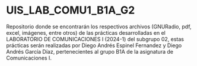 # UIS_LAB_COMU1_B1A_G2
Repositorio donde se encontrarán los respectivos archivos (GNURadio, pdf, excel, imágenes, entre otros) de las prácticas desarrolladas en el LABORATORIO DE COMUNICACIONES I (2024-1) del subgrupo 02, estas prácticas serán realizadas por Diego Andrés Espinel Fernandez y Diego Andrés García Díaz, pertenecientes al grupo B1A de la asignatura de Comunicaciones I.
